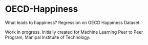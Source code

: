 # OECD-Happiness
What leads to happiness? Regression on OECD Happiness Dataset.

Work in progress. Initially created for Machine Learning Peer to Peer Program, Manipal Instituite of Technology.
